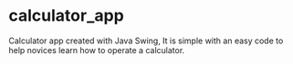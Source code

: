 # calculator_app
Calculator app created with Java Swing, It is simple with an easy code to help novices learn how to operate a calculator.
